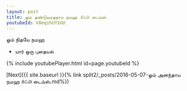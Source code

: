 ```yaml
---
layout: post
title: ஓம் தண்டுவரதநாய நமஹ ௧௦௮ டைம்ஸ்
youtubeId: V8eqihUY1GU
---
```

 
 
 ஓம் நிதயே நமஹ  
 
 -  யார் ஒரு புதையல் 
 
  
 
  
 
 
 
 
 
 


{% include youtubePlayer.html id=page.youtubeId %}
 
[Next]({{ site.baseurl }}{% link  split2/_posts/2016-05-07-ஓம் அனந்தாய நமஹ ௧௦௮ டைம்ஸ்.md%})
 
